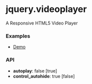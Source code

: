 jquery.videoplayer
==================

A Responsive HTML5 Video Player

<h3>Examples</h3>
<ul>
	<li><a href="http://smohadjer.github.io/jquery.videoplayer/demo/jquery.videoplayer.html">Demo</a></li>
</ul>

<h3>API</h3>
<ul>
	<li><strong>autoplay</strong>: false [true]</li>
	<li><strong>control_autohide</strong>: true [false]</li>
</ul>
